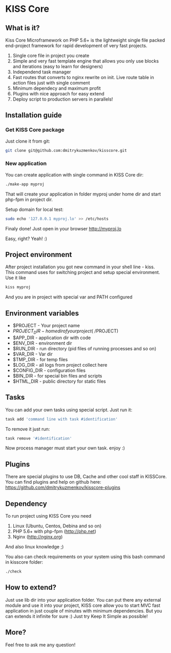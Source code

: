 # KISS Core

## What is it?

Kiss Core Microframework on PHP 5.6+ is the lightweight single file packed end-project framework for rapid development of very fast projects.

1. Single core file in project you create 
2. Simple and very fast template engine that allows you only use blocks and iterations (easy to learn for designers)
3. Independend task manager
4. Fast routes that converts to nginx rewrite on init. Live route table in action files just with single comment
5. Minimum dependecy and maximum profit
6. Plugins with nice approach for easy extend
7. Deploy script to production servers in parallels!


## Installation guide

### Get KISS Core package

Just clone it from git:
```bash
git clone git@github.com:dmitrykuzmenkov/kisscore.git
```

### New application
You can create application with single command in KISS Core dir:
```bash
./make-app myproj
```

That will create your application in folder myproj under home dir and start php-fpm in project dir.

Setup domain for local test:
```bash
sudo echo '127.0.0.1 myproj.lo' >> /etc/hosts
```

Finaly done! Just open in your browser http://myproj.lo

Easy, right? Yeah! :)

## Project environment
After project installation you got new command in your shell line - kiss.  
This command uses for switching project and setup special environment. Use it like
```bash
kiss myproj
```

And you are in project with special var and PATH configured

## Environment variables
- $PROJECT - Your project name
- $PROJECT_DIR - home dir of your project (~/$PROJECT)
- $APP_DIR - application dir with code
- $ENV_DIR - environment dir
- $RUN_DIR - run directory (pid files of running processes and so on)
- $VAR_DIR - Var dir
- $TMP_DIR - for temp files
- $LOG_DIR - all logs from project collect here
- $CONFIG_DIR - configuration files
- $BIN_DIR - for special bin files and scripts
- $HTML_DIR - public directory for static files

## Tasks
You can add your own tasks using special script. Just run it:
```bash
task add 'command line with task #identification'
```

To remove it just run:
```bash
task remove '#identification'
```

Now process manager must start your own task. enjoy :)

## Plugins

There are special plugins to use DB, Cache and other cool staff in KISSCore.
You can find plugins and help on github here: https://github.com/dmitrykuzmenkov/kisscore-plugins

## Dependency

To run project using KISS Core you need

1. Linux (Ubuntu, Centos, Debina and so on)
2. PHP 5.6+ with php-fpm (http://php.net)
3. Nginx (http://nginx.org)

And also linux knowledge ;)

You also can check requirements on your system using this bash command in kisscore folder:
```bash
./check
```
## How to extend?
Just use lib dir into your application folder.
You can put there any external module and use it into your project,
KISS core allow you to start MVC fast application in just couple of minutes with minimum dependencies. But you can extends it infinite for sure :) Just try Keep It Simple as possible!

## More?

Feel free to ask me any question!
